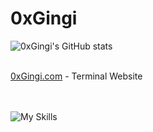 # 0xGingi
![0xGingi's GitHub stats](https://github-readme-stats.vercel.app/api?username=0xGingi&show_icons=true&bg_color=1e1e2e&text_color=cdd6f4&icon_color=cba6f7&title_color=94e2d5)
<br />
<br />
<p><a href="https://0xgingi.com">0xGingi.com</a>  - Terminal Website</p>

<br /> <br />
![My Skills](https://skillicons.dev/icons?i=linux,bash,neovim,vscode,nginx,docker,cloudflare,python,nodejs,cmake,electron,bots,discord)
